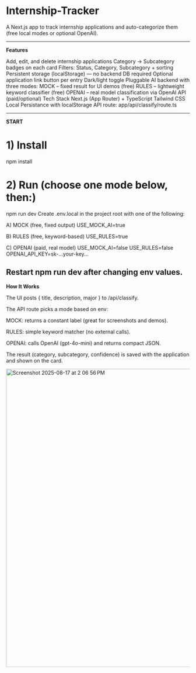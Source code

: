 # Internship-Tracker

A Next.js app to track internship applications and auto-categorize them (free local modes or optional OpenAI).

---------------------------------------------------------------------------------------------------------------------------------------------
**Features**

Add, edit, and delete internship applications
Category → Subcategory badges on each card
Filters: Status, Category, Subcategory + sorting
Persistent storage (localStorage) — no backend DB required
Optional application link button per entry
Dark/light toggle
Pluggable AI backend with three modes:
MOCK – fixed result for UI demos (free)
RULES – lightweight keyword classifier (free)
OPENAI – real model classification via OpenAI API (paid/optional)
Tech Stack
Next.js (App Router) + TypeScript
Tailwind CSS
Local Persistance with localStorage
API route: app/api/classify/route.ts

---------------------------------------------------------------------------------------------------------------------------------------------

**START**
# 1) Install
npm install

# 2) Run (choose one mode below, then:)
npm run dev
Create .env.local in the project root with one of the following:

A) MOCK (free, fixed output)
USE_MOCK_AI=true

B) RULES (free, keyword-based)
USE_RULES=true

C) OPENAI (paid, real model)
USE_MOCK_AI=false
USE_RULES=false
OPENAI_API_KEY=sk-...your-key...

Restart npm run dev after changing env values.
---------------------------------------------------------------------------------------------------------------------------------------------
**How It Works**

The UI posts { title, description, major } to /api/classify.

The API route picks a mode based on env:

MOCK: returns a constant label (great for screenshots and demos).


RULES: simple keyword matcher (no external calls).

OPENAI: calls OpenAI (gpt-4o-mini) and returns compact JSON.

The result (category, subcategory, confidence) is saved with the application and shown on the card.

<img width="1440" height="816" alt="Screenshot 2025-08-17 at 2 06 56 PM" src="https://github.com/user-attachments/assets/5e957127-d8cd-48bf-98f4-3bd514e6a13a" />

